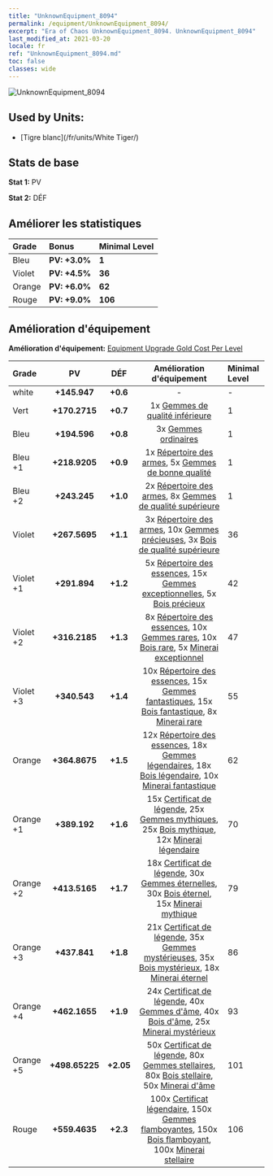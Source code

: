 ```yaml
---
title: "UnknownEquipment_8094"
permalink: /equipment/UnknownEquipment_8094/
excerpt: "Era of Chaos UnknownEquipment_8094. UnknownEquipment_8094"
last_modified_at: 2021-03-20
locale: fr
ref: "UnknownEquipment_8094.md"
toc: false
classes: wide
---
```


  ![UnknownEquipment_8094](/images/e/e_8094.png)

## Used by Units:

* [Tigre blanc](/fr/units/White Tiger/) 


## Stats de base
 **Stat 1:** PV

 **Stat 2:** DÉF

## Améliorer les statistiques

  |     Grade    |   Bonus | Minimal Level | 
  |:-------------|:--------|:--------------| 
  | Bleu | **PV: +3.0%** | **1** | 
  | Violet | **PV: +4.5%** | **36** | 
  | Orange | **PV: +6.0%** | **62** | 
  | Rouge | **PV: +9.0%** | **106** | 


## Amélioration d'équipement
 **Amélioration d'équipement:** [Equipment Upgrade Gold Cost Per Level](/equipment/EquipmentUpgradeCostPerLevel/) 

  |          Grade      | PV | DÉF | Amélioration d'équipement | Minimal Level |
  |:--------------------|:---------:|:---------:|:----------------:|:--------------|
  | white | **+145.947** | **+0.6** | - | - |
  | Vert | **+170.2715** | **+0.7** | 1x [Gemmes de qualité inférieure](/fr/Items/mat_4/) | 1 |
  | Bleu | **+194.596** | **+0.8** | 3x [Gemmes ordinaires](/fr/Items/mat_10/) | 1 |
  | Bleu +1 | **+218.9205** | **+0.9** | 1x [Répertoire des armes](/fr/Items/mat_18/), 5x [Gemmes de bonne qualité](/fr/Items/mat_16/) | 1 |
  | Bleu +2 | **+243.245** | **+1.0** | 2x [Répertoire des armes](/fr/Items/mat_25/), 8x [Gemmes de qualité supérieure](/fr/Items/mat_23/) | 1 |
  | Violet | **+267.5695** | **+1.1** | 3x [Répertoire des armes](/fr/Items/mat_32/), 10x [Gemmes précieuses](/fr/Items/mat_30/), 3x [Bois de qualité supérieure](/fr/Items/mat_20/) | 36 |
  | Violet +1 | **+291.894** | **+1.2** | 5x [Répertoire des essences](/fr/Items/mat_39/), 15x [Gemmes exceptionnelles](/fr/Items/mat_37/), 5x [Bois précieux](/fr/Items/mat_27/) | 42 |
  | Violet +2 | **+316.2185** | **+1.3** | 8x [Répertoire des essences](/fr/Items/mat_46/), 10x [Gemmes rares](/fr/Items/mat_44/), 10x [Bois rare](/fr/Items/mat_41/), 5x [Minerai exceptionnel](/fr/Items/mat_33/) | 47 |
  | Violet +3 | **+340.543** | **+1.4** | 10x [Répertoire des essences](/fr/Items/mat_53/), 15x [Gemmes fantastiques](/fr/Items/mat_51/), 15x [Bois fantastique](/fr/Items/mat_48/), 8x [Minerai rare](/fr/Items/mat_40/) | 55 |
  | Orange | **+364.8675** | **+1.5** | 12x [Répertoire des essences](/fr/Items/mat_60/), 18x [Gemmes légendaires](/fr/Items/mat_58/), 18x [Bois légendaire](/fr/Items/mat_55/), 10x [Minerai fantastique](/fr/Items/mat_47/) | 62 |
  | Orange +1 | **+389.192** | **+1.6** | 15x [Certificat de légende](/fr/Items/mat_67/), 25x [Gemmes mythiques](/fr/Items/mat_65/), 25x [Bois mythique](/fr/Items/mat_62/), 12x [Minerai légendaire](/fr/Items/mat_54/) | 70 |
  | Orange +2 | **+413.5165** | **+1.7** | 18x [Certificat de légende](/fr/Items/mat_74/), 30x [Gemmes éternelles](/fr/Items/mat_72/), 30x [Bois éternel](/fr/Items/mat_69/), 15x [Minerai mythique](/fr/Items/mat_61/) | 79 |
  | Orange +3 | **+437.841** | **+1.8** | 21x [Certificat de légende](/fr/Items/mat_81/), 35x [Gemmes mystérieuses](/fr/Items/mat_79/), 35x [Bois mystérieux](/fr/Items/mat_76/), 18x [Minerai éternel](/fr/Items/mat_68/) | 86 |
  | Orange +4 | **+462.1655** | **+1.9** | 24x [Certificat de légende](/fr/Items/mat_88/), 40x [Gemmes d'âme](/fr/Items/mat_86/), 40x [Bois d'âme](/fr/Items/mat_83/), 25x [Minerai mystérieux](/fr/Items/mat_75/) | 93 |
  | Orange +5 | **+498.65225** | **+2.05** | 50x [Certificat de légende](/fr/Items/mat_95/), 80x [Gemmes stellaires](/fr/Items/mat_93/), 80x [Bois stellaire](/fr/Items/mat_90/), 50x [Minerai d'âme](/fr/Items/mat_82/) | 101 |
  | Rouge | **+559.4635** | **+2.3** | 100x [Certificat légendaire](/fr/Items/mat_102/), 150x [Gemmes flamboyantes](/fr/Items/mat_100/), 150x [Bois flamboyant](/fr/Items/mat_97/), 100x [Minerai stellaire](/fr/Items/mat_89/) | 106 |

